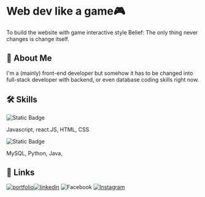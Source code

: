 
# Web dev like a game🎮

To build the website with game interactive style
Belief: The only thing never changes is change itself.

## 🚀 About Me
I'm a (mainly) front-end developer but somehow it has to be changed into full-stack developer with backend, or even database coding skills right now.


## 🛠 Skills
![Static Badge](https://img.shields.io/badge/Frontend%20session-D0B0F#72D4D46)

Javascript, react.JS,
HTML, CSS

![Static Badge](https://img.shields.io/badge/Backend%20session-72D4D4)

MySQL, Python, Java, 
## 🔗 Links
[![portfolio](https://img.shields.io/badge/my_portfolio-000?style=for-the-badge&logo=ko-fi&logoColor=white)](https://winkipicx.weebly.com/)[![linkedin](https://img.shields.io/badge/linkedin-0A66C2?style=for-the-badge&logo=linkedin&logoColor=white)](https://www.linkedin.com/in/valarie-ip-dpd)
![Facebook](https://img.shields.io/badge/facebook-0A66C2?style=for-the-badge&logo=facebook&logoColor=white)
[![Instagram](https://img.shields.io/badge/instagram-F3317A?style=for-the-badge&logo=instagram&logoColor=white)](https://www.instagram.com/vvwkip.uix)

